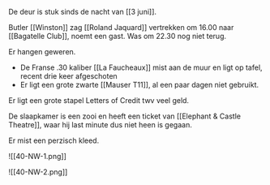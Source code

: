 De deur is stuk sinds de nacht van [[3 juni]].

Butler [[Winston]] zag [[Roland Jaquard]] vertrekken om 16.00 naar [[Bagatelle Club]], noemt een gast. Was om 22.30 nog niet terug.

Er hangen geweren.

- De Franse .30 kaliber [[La Faucheaux]] mist aan de muur en ligt op tafel, recent drie keer afgeschoten
- Er ligt een grote zwarte [[Mauser T11]], al een paar dagen niet gebruikt.

Er ligt een grote stapel Letters of Credit twv veel geld.

De slaapkamer is een zooi en heeft een ticket van [[Elephant & Castle Theatre]], waar hij last minute dus niet heen is gegaan.

Er mist een perzisch kleed.

![[40-NW-1.png]]

![[40-NW-2.png]]
